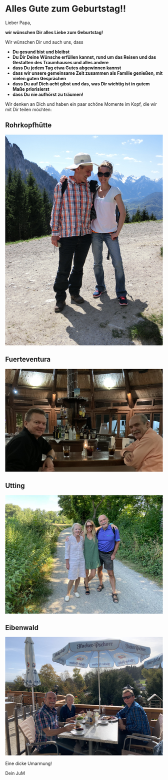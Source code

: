 # Alles Gute zum Geburtstag!!


Lieber Papa,

**wir wünschen Dir alles Liebe zum Geburtstag!**

Wir wünschen Dir und auch uns, dass

- **Du gesund bist und bleibst** 
- **Du Dir Deine Wünsche erfüllen kannst, rund um das Reisen und das Gestalten des Traumhauses und alles andere**
- **dass Du jedem Tag etwa Gutes abgewinnen kannst**
- **dass wir unsere gemeinsame Zeit zusammen als Familie genießen, mit vielen guten Gesprächen**
- **dass Du auf Dich acht gibst und das, was Dir wichtig ist in gutem Maße priorisierst**
- **dass Du nie aufhörst zu träumen!**


Wir denken an Dich und haben ein paar schöne Momente im Kopf, die wir mit Dir teilen möchten:

## Rohrkopfhütte
 ![Rohrkopfhütte](E23EA50D-772F-49D4-8943-6F59343AB524.jpeg)
## Fuerteventura
 ![Fuerteventura](8E9EC84C-DDFD-46B8-89FC-EAC438A8D5F6.jpeg)
## Utting
 ![Utting](31281BB8-F410-42F0-9AAD-D2CDAE79F5FF.jpeg)
## Eibenwald
 ![Eibenwald](C66DE8BD-8F8D-4607-8EE0-8755368E9A77.jpeg)


Eine dicke Umarmung!

Dein JuM


